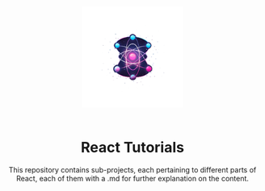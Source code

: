 <!DOCTYPE html>
<html>
<head>
</head>
<body>
<div >
  <p align="center" style="padding: 20px;">
  <img src="react-essentials/src/assets/react-core-concepts.png" alt="React Core Concepts" style="max-width: 100%; height: auto; width: 200px; height: 200px;">
</p>
<h1 align="center">React Tutorials</h1>
<p align="center">This repository contains sub-projects, each pertaining to different parts of React, each of them with a .md for further explanation on the content.</p>
</div>
</body>
</html>

